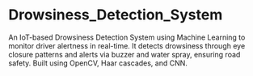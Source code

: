 # Drowsiness_Detection_System
An IoT-based Drowsiness Detection System using Machine Learning to monitor driver alertness in real-time. It detects drowsiness through eye closure patterns and alerts via buzzer and water spray, ensuring road safety. Built using OpenCV, Haar cascades, and CNN.
